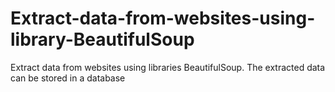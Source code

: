 # Extract-data-from-websites-using-library-BeautifulSoup
Extract data from websites using libraries BeautifulSoup. The extracted data can be stored in a database
